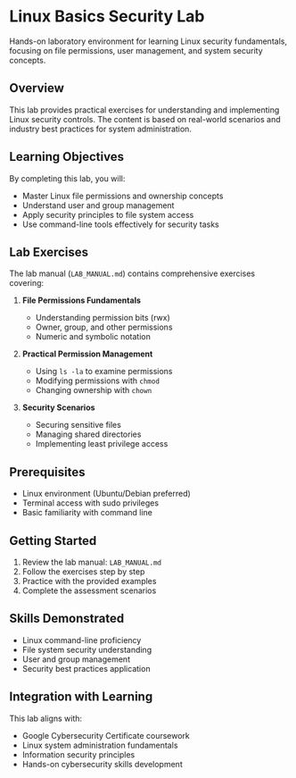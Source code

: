 # Linux Basics Security Lab

Hands-on laboratory environment for learning Linux security fundamentals, focusing on file permissions, user management, and system security concepts.

## Overview

This lab provides practical exercises for understanding and implementing Linux security controls. The content is based on real-world scenarios and industry best practices for system administration.

## Learning Objectives

By completing this lab, you will:
- Master Linux file permissions and ownership concepts
- Understand user and group management
- Apply security principles to file system access
- Use command-line tools effectively for security tasks

## Lab Exercises

The lab manual (`LAB_MANUAL.md`) contains comprehensive exercises covering:

1. **File Permissions Fundamentals**
   - Understanding permission bits (rwx)
   - Owner, group, and other permissions
   - Numeric and symbolic notation

2. **Practical Permission Management**
   - Using `ls -la` to examine permissions
   - Modifying permissions with `chmod`
   - Changing ownership with `chown`

3. **Security Scenarios**
   - Securing sensitive files
   - Managing shared directories
   - Implementing least privilege access

## Prerequisites

- Linux environment (Ubuntu/Debian preferred)
- Terminal access with sudo privileges
- Basic familiarity with command line

## Getting Started

1. Review the lab manual: `LAB_MANUAL.md`
2. Follow the exercises step by step
3. Practice with the provided examples
4. Complete the assessment scenarios

## Skills Demonstrated

- Linux command-line proficiency
- File system security understanding
- User and group management
- Security best practices application

## Integration with Learning

This lab aligns with:
- Google Cybersecurity Certificate coursework
- Linux system administration fundamentals
- Information security principles
- Hands-on cybersecurity skills development